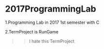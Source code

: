 # 2017ProgrammingLab

1.Programming Lab in 2017 1st semester with C

2.TermProject is RunGame
>> I hate this TermProject
